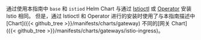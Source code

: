---
---
通过使用本指南中 `base` 和 `istiod` Helm Chart 与通过
[Istioctl](/zh/docs/setup/install/istioctl/) 或
[Operator](/zh/docs/setup/install/operator/) 安装 Istio 相同。
但是，通过 Istioctl 和 Operator 进行的安装时使用了与本指南描述中
[Chart]({{< github_tree >}}/manifests/charts/gateway) 
不同的[网关 Chart]({{< github_tree >}}/manifests/charts/gateways/istio-ingress)。
